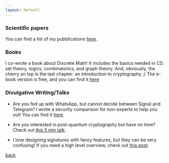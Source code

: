 ```yaml
---
layout: default
---
```


### Scientific papers

You can find a list of my pubblications [here](https://dblp.uni-trier.de/pid/216/6219.html).

### Books

I co-wrote a book about Discrete Math! It includes the basics needed in CS: set theory, logics, combinatorics, and graph theory. And, obviously, the cherry on top is the last chapter: an introduction to cryptography ;)
The e-book version is free, and you can find it [here](https://vdf.ch/discrete-mathematics-e-book.html)

### Divulgative Writing/Talks

- Are you fed up with WhatsApp, but cannot decide between Signal and Telegram? I wrote a security comparison for non-experts to help you out! You can find it [here](https://cqi.inf.usi.ch/publications/telegram_vs_signal.pdf?_gl=1*1rjmplt*_ga*MjA1MDgyOTM4Ni4xNjI2Mjc1NTUw*_ga_89Y0EEKVWP*MTYyNjI3NTU0OS4xLjEuMTYyNjI3NjA5Ny42MA..).

- Are you interested in post-quantum cryptography but have no time? Check out [this 5 min talk](https://www.youtube.com/watch?v=-kD2ryHMkFA).

- I love designing signatures with fancy features, but they can be very confusing! If you need a high level overview, check out [this post](https://cqi.inf.usi.ch/blog/four.html).

[back](./)
